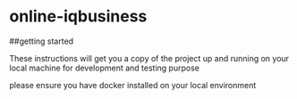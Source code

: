 # online-iqbusiness
##getting started

These instructions will get you a copy of the project up and running on your local machine for development and testing purpose

please ensure you have docker installed on your local environment
